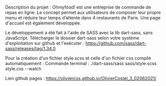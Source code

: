 Description du projet : 
Ohmyfood! est une entreprise de commande de repas en ligne. Le concept permet aux
utilisateurs de composer leur propre menu et réduire leur temps d’attente dans 4
restaurants de Paris. Une page d'accueil est également développée.

Le développement a été fait à l'aide de SASS avec la lib dart-sass, sans JavaScript. 
Télécharger le dossier dart-sass selon votre système d'exploitation sur github et l'exécuter : https://github.com/sass/dart-sass/releases/tag/1.34.0

Pour la création d'un fichier style.scss et celle d'un fichier css compilé automatiquement : 
    Commande terminal : ./dart-sass/sass sass/style.scss style.css --watch

Lien github pages : https://oliviercos.github.io/OlivierCostel_3_02062021/
